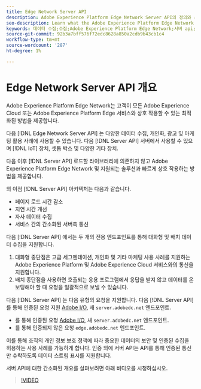 ```yaml
---
title: Edge Network Server API
description: Adobe Experience Platform Edge Network Server API의 정의와 사용 방법을 알아봅니다.
seo-description: Learn what the Adobe Experience Platform Edge Network Server API is and how you can use it.
keywords: 데이터 수집;수집;Adobe Experience Platform Edge Network;서버 api;
source-git-commit: 92b3a7bff576f72edc8628a850a2cdb9b43cb1c4
workflow-type: tm+mt
source-wordcount: '287'
ht-degree: 1%

---
```



# Edge Network Server API 개요

Adobe Experience Platform Edge Network는 고객이 모든 Adobe Experience Cloud 또는 Adobe Experience Platform Edge 서비스와 상호 작용할 수 있는 최적화된 방법을 제공합니다.

다음 [!DNL Edge Network Server API] 는 다양한 데이터 수집, 개인화, 광고 및 마케팅 활용 사례에 사용할 수 있습니다. 다음 [!DNL Server API] 서버에서 사용할 수 있으며 [!DNL IoT] 장치, 셋톱 박스 및 다양한 기타 장치.

다음 이후 [!DNL Server API] 로드할 라이브러리에 의존하지 않고 Adobe Experience Platform Edge Network 및 지원되는 솔루션과 빠르게 상호 작용하는 방법을 제공합니다.

의 이점 [!DNL Server API] 아키텍처는 다음과 같습니다.

* 페이지 로드 시간 감소
* 지연 시간 개선
* 자사 데이터 수집
* 서비스 간의 간소화된 서버측 통신

다음 [!DNL Server API] 에서는 두 개의 전용 엔드포인트를 통해 대화형 및 배치 데이터 수집을 지원합니다.

1. 대화형 종단점은 고급 세그멘테이션, 개인화 및 기타 마케팅 사용 사례를 지원하는 Adobe Experience Platform 및 Adobe Experience Cloud 서비스와의 통신을 지원합니다.
2. 배치 종단점을 사용하면 호출되는 응용 프로그램에서 응답을 받지 않고 데이터를 온보딩해야 할 때 요청을 일괄적으로 보낼 수 있습니다.

다음 [!DNL Server API] 는 다음 유형의 요청을 지원합니다. 다음 [!DNL Server API] 를 통해 인증된 요청 지원 [Adobe I/O](https://developer.adobe.com/), 새 `server.adobedc.net` 엔드포인트.

* 를 통해 인증된 요청 [Adobe I/O](https://developer.adobe.com/), 새 `server.adobedc.net` 엔드포인트.
* 를 통해 인증되지 않은 요청 `edge.adobedc.net` 엔드포인트.

이를 통해 조직의 개인 정보 보호 정책에 따라 중요한 데이터의 보안 및 인증된 수집을 허용하는 사용 사례를 가능하게 합니다. 인증 외에 서버 API는 API를 통해 인증된 통신만 수락하도록 데이터 스트림 표시를 지원합니다.

서버 API에 대한 간소화된 개요를 살펴보려면 아래 비디오를 시청하십시오.

>[!VIDEO](https://video.tv.adobe.com/v/341448/)